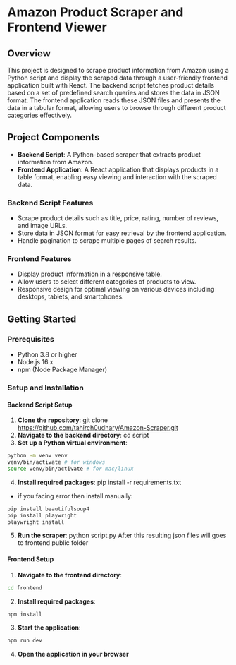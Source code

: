 # Amazon Product Scraper and Frontend Viewer

## Overview

This project is designed to scrape product information from Amazon using a Python script and display the scraped data through a user-friendly frontend application built with React. The backend script fetches product details based on a set of predefined search queries and stores the data in JSON format. The frontend application reads these JSON files and presents the data in a tabular format, allowing users to browse through different product categories effectively.

## Project Components

- **Backend Script**: A Python-based scraper that extracts product information from Amazon.
- **Frontend Application**: A React application that displays products in a table format, enabling easy viewing and interaction with the scraped data.

### Backend  Script Features

- Scrape product details such as title, price, rating, number of reviews, and image URLs.
- Store data in JSON format for easy retrieval by the frontend application.
- Handle pagination to scrape multiple pages of search results.

### Frontend Features

- Display product information in a responsive table.
- Allow users to select different categories of products to view.
- Responsive design for optimal viewing on various devices including desktops, tablets, and smartphones.

## Getting Started

### Prerequisites

- Python 3.8 or higher
- Node.js 16.x
- npm (Node Package Manager)

### Setup and Installation

#### Backend Script Setup

1. **Clone the repository**: git clone https://github.com/tahirch0udhary/Amazon-Scraper.git
2. **Navigate to the backend directory**: cd script
3. **Set up a Python virtual environment**:
```bash
python -m venv venv
venv/bin/activate # for windows
source venv/bin/activate # for mac/linux
```
4. **Install required packages**: pip install -r requirements.txt
- if you facing error then install manually:
```bash
pip install beautifulsoup4
pip install playwright
playwright install
```
5. **Run the scraper**: python script.py
After this resulting json files will goes to frontend public folder

#### Frontend Setup
1. **Navigate to the frontend directory**:
```bash
cd frontend
```
2. **Install required packages**:
```bash
npm install
```
3. **Start the application**:
```bash
npm run dev
```
4. **Open the application in your browser**
